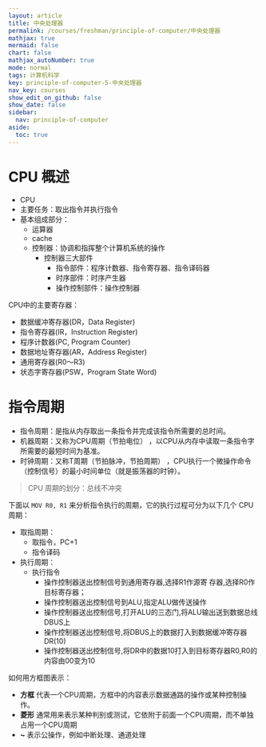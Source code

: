 ```yaml
---
layout: article
title: 中央处理器
permalink: /courses/freshman/principle-of-computer/中央处理器
mathjax: true
mermaid: false
chart: false
mathjax_autoNumber: true
mode: normal
tags: 计算机科学
key: principle-of-computer-5-中央处理器
nav_key: courses
show_edit_on_github: false
show_date: false
sidebar:
  nav: principle-of-computer
aside:
  toc: true
---
```


<!--more-->

# CPU 概述

* CPU
* 主要任务：取出指令并执行指令
* 基本组成部分：
  * 运算器
  * cache
  * 控制器：协调和指挥整个计算机系统的操作
    * 控制器三大部件
      * 指令部件：程序计数器、指令寄存器、指令译码器
      * 时序部件：时序产生器
      * 操作控制部件：操作控制器

CPU中的主要寄存器：

* 数据缓冲寄存器(DR，Data Register)
* 指令寄存器(IR，Instruction Register)
* 程序计数器(PC, Program Counter)
* 数据地址寄存器(AR，Address Register)
* 通用寄存器(R0～R3)
* 状态字寄存器(PSW，Program State Word)

# 指令周期

* 指令周期：是指从内存取出一条指令并完成该指令所需要的总时间。
* 机器周期：又称为CPU周期（节拍电位） ，以CPU从内存中读取一条指令字所需要的最短时间为基准。
* 时钟周期：又称T周期（节拍脉冲，节拍周期） ，CPU执行一个微操作命令（控制信号）的最小时间单位（就是振荡器的时钟）。

> CPU 周期的划分：总线不冲突
> 

下面以 `MOV R0, R1` 来分析指令执行的周期，它的执行过程可分为以下几个 CPU 周期：



* 取指周期：
  * 取指令，PC+1
  * 指令译码
* 执行周期：
  * 执行指令
    * 操作控制器送出控制信号到通用寄存器,选择R1作源寄
   存器,选择R0作目标寄存器；
    * 操作控制器送出控制信号到ALU,指定ALU做传送操作
    * 操作控制器送出控制信号,打开ALU的三态门,将ALU输出送到数据总线DBUS上
    * 操作控制器送出控制信号,将DBUS上的数据打入到数据缓冲寄存器DR(10)
    * 操作控制器送出控制信号,将DR中的数据10打入到目标寄存器R0,R0的内容由00变为10

如何用方框图表示：

* **方框** 代表一个CPU周期，方框中的内容表示数据通路的操作或某种控制操作。
* **菱形** 通常用来表示某种判别或测试，它依附于前面一个CPU周期，而不单独占用一个CPU周期
* **~** 表示公操作，例如中断处理、通道处理
